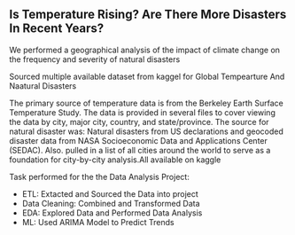 <h2>Is Temperature Rising? Are There More Disasters In Recent Years? </h2>

<p>We performed a geographical analysis of the impact of climate change on the frequency and severity of natural disasters</p>

<p>Sourced multiple available dataset from kaggel for Global Tempearture And Naatural Disasters</p>
<p>The primary source of temperature data is from the Berkeley Earth Surface Temperature Study. The data is provided in several files to cover viewing the data by city, major city, country, and state/province. 
The source for natural disaster was: Natural disasters from US declarations and geocoded disaster data from NASA Socioeconomic Data and Applications Center (SEDAC). 
Also. pulled in a list of all cities around the world to serve as a foundation for city-by-city analysis.All available on kaggle</p>

<p> Task performed for the the Data Analysis Project:</p>
<ul>
  <li> ETL: Extacted and Sourced the Data into project</li>
  <li> Data Cleaning: Combined and Transformed Data</li>
  <li> EDA: Explored Data and Performed Data Analysis</li>
  <li> ML: Used ARIMA Model to Predict Trends</li>
</ul>
